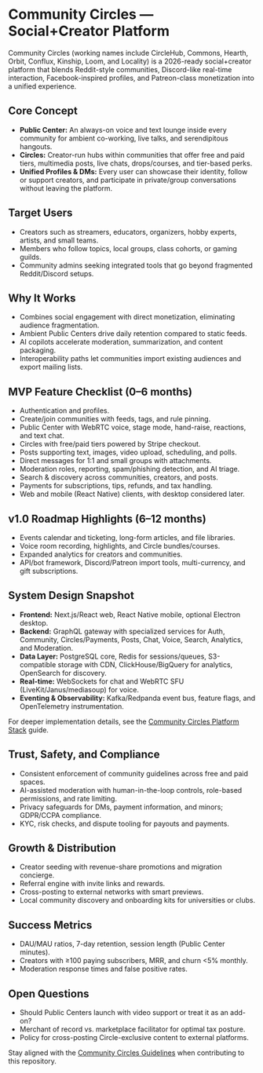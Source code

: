 # Community Circles — Social+Creator Platform

Community Circles (working names include CircleHub, Commons, Hearth, Orbit, Conflux, Kinship, Loom, and Locality) is a 2026-ready social+creator platform that blends Reddit-style communities, Discord-like real-time interaction, Facebook-inspired profiles, and Patreon-class monetization into a unified experience.

## Core Concept
- **Public Center:** An always-on voice and text lounge inside every community for ambient co-working, live talks, and serendipitous hangouts.
- **Circles:** Creator-run hubs within communities that offer free and paid tiers, multimedia posts, live chats, drops/courses, and tier-based perks.
- **Unified Profiles & DMs:** Every user can showcase their identity, follow or support creators, and participate in private/group conversations without leaving the platform.

## Target Users
- Creators such as streamers, educators, organizers, hobby experts, artists, and small teams.
- Members who follow topics, local groups, class cohorts, or gaming guilds.
- Community admins seeking integrated tools that go beyond fragmented Reddit/Discord setups.

## Why It Works
- Combines social engagement with direct monetization, eliminating audience fragmentation.
- Ambient Public Centers drive daily retention compared to static feeds.
- AI copilots accelerate moderation, summarization, and content packaging.
- Interoperability paths let communities import existing audiences and export mailing lists.

## MVP Feature Checklist (0–6 months)
- Authentication and profiles.
- Create/join communities with feeds, tags, and rule pinning.
- Public Center with WebRTC voice, stage mode, hand-raise, reactions, and text chat.
- Circles with free/paid tiers powered by Stripe checkout.
- Posts supporting text, images, video upload, scheduling, and polls.
- Direct messages for 1:1 and small groups with attachments.
- Moderation roles, reporting, spam/phishing detection, and AI triage.
- Search & discovery across communities, creators, and posts.
- Payments for subscriptions, tips, refunds, and tax handling.
- Web and mobile (React Native) clients, with desktop considered later.

## v1.0 Roadmap Highlights (6–12 months)
- Events calendar and ticketing, long-form articles, and file libraries.
- Voice room recording, highlights, and Circle bundles/courses.
- Expanded analytics for creators and communities.
- API/bot framework, Discord/Patreon import tools, multi-currency, and gift subscriptions.

## System Design Snapshot
- **Frontend:** Next.js/React web, React Native mobile, optional Electron desktop.
- **Backend:** GraphQL gateway with specialized services for Auth, Community, Circles/Payments, Posts, Chat, Voice, Search, Analytics, and Moderation.
- **Data Layer:** PostgreSQL core, Redis for sessions/queues, S3-compatible storage with CDN, ClickHouse/BigQuery for analytics, OpenSearch for discovery.
- **Real-time:** WebSockets for chat and WebRTC SFU (LiveKit/Janus/mediasoup) for voice.
- **Eventing & Observability:** Kafka/Redpanda event bus, feature flags, and OpenTelemetry instrumentation.

For deeper implementation details, see the [Community Circles Platform Stack](docs/STACK.md) guide.

## Trust, Safety, and Compliance
- Consistent enforcement of community guidelines across free and paid spaces.
- AI-assisted moderation with human-in-the-loop controls, role-based permissions, and rate limiting.
- Privacy safeguards for DMs, payment information, and minors; GDPR/CCPA compliance.
- KYC, risk checks, and dispute tooling for payouts and payments.

## Growth & Distribution
- Creator seeding with revenue-share promotions and migration concierge.
- Referral engine with invite links and rewards.
- Cross-posting to external networks with smart previews.
- Local community discovery and onboarding kits for universities or clubs.

## Success Metrics
- DAU/MAU ratios, 7-day retention, session length (Public Center minutes).
- Creators with ≥100 paying subscribers, MRR, and churn <5% monthly.
- Moderation response times and false positive rates.

## Open Questions
- Should Public Centers launch with video support or treat it as an add-on?
- Merchant of record vs. marketplace facilitator for optimal tax posture.
- Policy for cross-posting Circle-exclusive content to external platforms.

Stay aligned with the [Community Circles Guidelines](AGENTS.md) when contributing to this repository.

